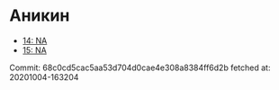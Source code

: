# Аникин
- [14: NA](14.md)
- [15: NA](15.md)

Commit: 68c0cd5cac5aa53d704d0cae4e308a8384ff6d2b
 fetched at: 20201004-163204
